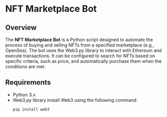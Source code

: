 # NFT Marketplace Bot

## Overview

The **NFT Marketplace Bot** is a Python script designed to automate the process of buying and selling NFTs from a specified marketplace (e.g., OpenSea). The bot uses the Web3.py library to interact with Ethereum and execute transactions. It can be configured to search for NFTs based on specific criteria, such as price, and automatically purchase them when the conditions are met.

## Requirements

- Python 3.x
- Web3.py library
  Install Web3 using the following command:
  ```bash
  pip install web3
